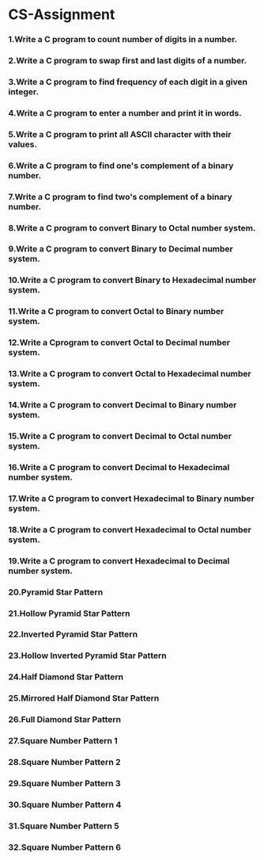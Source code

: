 # CS-Assignment
### 1.Write a C program to count number of digits in a number. 
### 2.Write a C program to swap first and last digits of a number.
### 3.Write a C program to find frequency of each digit in a given integer.
### 4.Write a C program to enter a number and print it in words.
### 5.Write a C program to print all ASCII character with their values.
### 6.Write a C program to find one's complement of a binary number.
### 7.Write a C program to find two's complement of a binary number.
### 8.Write a C program to convert Binary to Octal number system.
### 9.Write a C program to convert Binary to Decimal number system.
### 10.Write a C program to convert Binary to Hexadecimal number system.
### 11.Write a C program to convert Octal to Binary number system.
### 12.Write a Cprogram to convert Octal to Decimal number system.
### 13.Write a C program to convert Octal to Hexadecimal number system.
### 14.Write a C program to convert Decimal to Binary number system.
### 15.Write a C program to convert Decimal to Octal number system.
### 16.Write a C program to convert Decimal to Hexadecimal number system.
### 17.Write a C program to convert Hexadecimal to Binary number system.
### 18.Write a C program to convert Hexadecimal to Octal number system.
### 19.Write a C program to convert Hexadecimal to Decimal number system.
### 20.Pyramid Star Pattern
### 21.Hollow Pyramid Star Pattern
### 22.Inverted Pyramid Star Pattern
### 23.Hollow Inverted Pyramid Star Pattern
### 24.Half Diamond Star Pattern
### 25.Mirrored Half Diamond Star Pattern
### 26.Full Diamond Star Pattern
### 27.Square Number Pattern 1
### 28.Square Number Pattern 2
### 29.Square Number Pattern 3
### 30.Square Number Pattern 4
### 31.Square Number Pattern 5
### 32.Square Number Pattern 6



